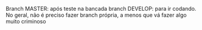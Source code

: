 Branch MASTER: após teste na bancada
branch DEVELOP: para ir codando. No geral, não é preciso fazer branch própria, a menos que vá fazer algo muito criminoso
